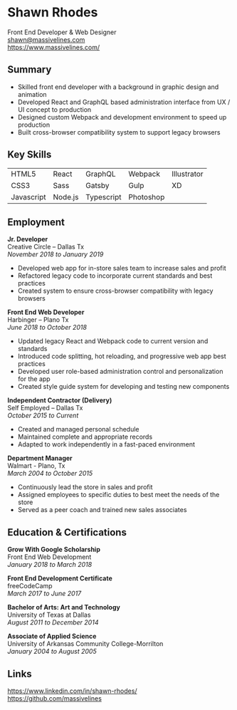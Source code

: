 # Shawn Rhodes
Front End Developer & Web Designer   
shawn@massivelines.com  
https://www.massivelines.com/   

## Summary

- Skilled front end developer with a background in graphic design and animation
- Developed React and GraphQL based administration interface from UX / UI concept to production
- Designed custom Webpack and development environment to speed up production
- Built cross-browser compatibility system to support legacy browsers

## Key Skills
|   |  |  |  |  |
| ------------- | ------------- | ------------- | ------------- | ------------- |
| HTML5         | React         | GraphQL       | Webpack       | Illustrator   |
| CSS3          | Sass          | Gatsby        | Gulp          | XD            | 
| Javascript    | Node.js       | Typescript    | Photoshop     |               | 

## Employment

**Jr. Developer**   
Creative Circle – Dallas Tx   
*November 2018 to January 2019*   
- Developed web app for in-store sales team to increase sales and profit   
- Refactored legacy code to incorporate current standards and best practices   
- Created system to ensure cross-browser compatibility with legacy browsers   

**Front End Web Developer**   
Harbinger – Plano Tx   
*June 2018 to October 2018*   
- Updated legacy React and Webpack code to current version and standards   
- Introduced code splitting, hot reloading, and progressive web app best practices   
- Developed user role-based administration control and personalization for the app   
- Created style guide system for developing and testing new components   

**Independent Contractor (Delivery)**   
Self Employed – Dallas Tx   
*October 2015 to Current*   
- Created and managed personal schedule   
- Maintained complete and appropriate records   
- Adapted to work independently in a fast-paced environment   

**Department Manager**   
Walmart - Plano, Tx   
*March 2004 to October 2015*
- Continuously lead the store in sales and profit
- Assigned employees to specific duties to best meet the needs of the store
- Served as a peer coach and trained new sales associates

## Education & Certifications

**Grow With Google Scholarship**   
Front End Web Development   
*January 2018 to March 2018*   

**Front End Development Certificate**   
freeCodeCamp   
*March 2017 to June 2017*   

**Bachelor of Arts: Art and Technology**     
University of Texas at Dallas   
*August 2011 to December 2014*   

**Associate of Applied Science**     
University of Arkansas Community College-Morrilton   
*January 2004 to August 2005*   

## Links  
https://www.linkedin.com/in/shawn-rhodes/   
https://github.com/massivelines   
